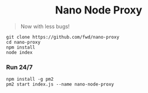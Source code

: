 <h1 align="center">Nano Node Proxy</h1>

> Now with less bugs!

```
git clone https://github.com/fwd/nano-proxy 
cd nano-proxy
npm install
node index
```

### Run 24/7

```
npm install -g pm2
pm2 start index.js --name nano-node-proxy
```

